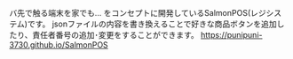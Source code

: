 バ先で触る端末を家でも...
をコンセプトに開発しているSalmonPOS(レジシステム)です。
jsonファイルの内容を書き換えることで好きな商品ボタンを追加したり、責任者番号の追加･変更をすることができます。
https://punipuni-3730.github.io/SalmonPOS
